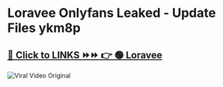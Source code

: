 
 # Loravee Onlyfans Leaked - Update Files ykm8p

## <h2><a href="https://clipsfans.com/Loravee&ref=git">🔗 Click to LINKS ⏩⏩ 👉 🟢 Loravee </a></h2>

<a href="https://clipsfans.com/Loravee&ref=git" rel="nofollow" data-target="animated-image.originalLink"><img src="https://i.ibb.co.com/xMMVF88/686577567.gif" alt="Viral Video Original" style="max-width: 100%; display: inline-block;" data-target="animated-image.originalImage"></a>

